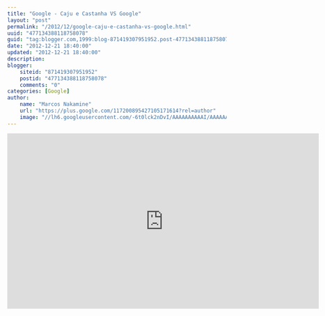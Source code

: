 ```yaml
---
title: "Google - Caju e Castanha VS Google"
layout: "post"
permalink: "/2012/12/google-caju-e-castanha-vs-google.html"
uuid: "477134388118758078"
guid: "tag:blogger.com,1999:blog-871419307951952.post-477134388118758078"
date: "2012-12-21 18:40:00"
updated: "2012-12-21 18:40:00"
description: 
blogger:
    siteid: "871419307951952"
    postid: "477134388118758078"
    comments: "0"
categories: [Google]
author: 
    name: "Marcos Nakamine"
    url: "https://plus.google.com/117200895427105171614?rel=author"
    image: "//lh6.googleusercontent.com/-6t0lck2nDvI/AAAAAAAAAAI/AAAAAAAAOBw/_9ON3AiIr48/s32-c/photo.jpg"
---
```


<div class="css-full-post-content js-full-post-content">
<iframe width="716" height="403" src="http://www.youtube.com/embed/RqLrJi-iPEA" frameborder="0" allowfullscreen></iframe>
</div>